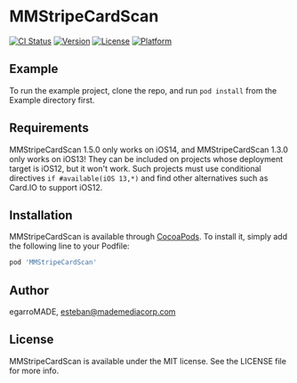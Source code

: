 # MMStripeCardScan

[![CI Status](https://img.shields.io/travis/egarroMADE/MMStripeCardScan.svg?style=flat)](https://travis-ci.org/egarroMADE/MMStripeCardScan)
[![Version](https://img.shields.io/cocoapods/v/MMStripeCardScan.svg?style=flat)](https://cocoapods.org/pods/MMStripeCardScan)
[![License](https://img.shields.io/cocoapods/l/MMStripeCardScan.svg?style=flat)](https://cocoapods.org/pods/MMStripeCardScan)
[![Platform](https://img.shields.io/cocoapods/p/MMStripeCardScan.svg?style=flat)](https://cocoapods.org/pods/MMStripeCardScan)

## Example

To run the example project, clone the repo, and run `pod install` from the Example directory first.

## Requirements

MMStripeCardScan 1.5.0 only works on iOS14, and MMStripeCardScan 1.3.0 only works on iOS13! They can be included on projects whose deployment target is iOS12, but it won't work. 
Such projects must use conditional directives `if #available(iOS 13,*)` and find other alternatives such as Card.IO to support iOS12.

## Installation

MMStripeCardScan is available through [CocoaPods](https://cocoapods.org). To install
it, simply add the following line to your Podfile:

```ruby
pod 'MMStripeCardScan'
```

## Author

egarroMADE, esteban@mademediacorp.com

## License

MMStripeCardScan is available under the MIT license. See the LICENSE file for more info.
